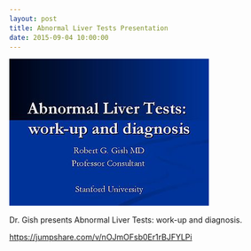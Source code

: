 ```yaml
---
layout: post
title: Abnormal Liver Tests Presentation
date: 2015-09-04 10:00:00
---
```


![](/assets/images/abnormal-liver-tests-presentation.jpg)

Dr. Gish presents Abnormal Liver Tests: work-up and diagnosis.

<https://jumpshare.com/v/nOJmOFsb0Er1rBJFYLPi>